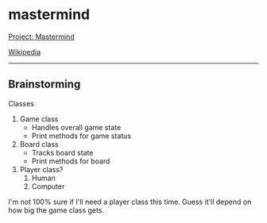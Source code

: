 # mastermind
[Project: Mastermind](https://www.theodinproject.com/lessons/ruby-mastermind)

[Wikipedia](https://en.wikipedia.org/wiki/Mastermind_(board_game))

---

## Brainstorming

Classes
1. Game class
    - Handles overall game state
    - Print methods for game status
2. Board class
    - Tracks board state
    - Print methods for board
3. Player class?
    1. Human
    2. Computer

I'm not 100% sure if I'll need a player class this time. Guess it'll depend on how big the game class gets.